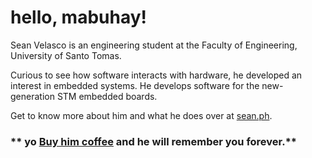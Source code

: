 # hello, mabuhay!

Sean Velasco is an engineering student at the Faculty of Engineering, University of Santo Tomas.

Curious to see how software interacts with hardware, he developed an interest in embedded systems. He develops software for the new-generation STM embedded boards.

Get to know more about him and what he does over at [sean.ph](https://sean.ph).

### ** yo [Buy him coffee](https://ko-fi.com/seanvelasco) and he will remember you forever.**

